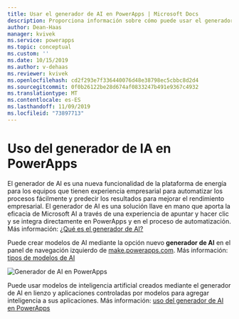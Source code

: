 ```yaml
---
title: Usar el generador de AI en PowerApps | Microsoft Docs
description: Proporciona información sobre cómo puede usar el generador de AI en PowerApps.
author: Dean-Haas
manager: kvivek
ms.service: powerapps
ms.topic: conceptual
ms.custom: ''
ms.date: 10/15/2019
ms.author: v-dehaas
ms.reviewer: kvivek
ms.openlocfilehash: cd2f293e7f336440076d48e38798ec5cbbc8d2d4
ms.sourcegitcommit: 0f0b26122be28d674af0833247b491e9367c4932
ms.translationtype: MT
ms.contentlocale: es-ES
ms.lasthandoff: 11/09/2019
ms.locfileid: "73897713"
---
```

# <a name="use-ai-builder-in-powerapps"></a>Uso del generador de IA en PowerApps

El generador de AI es una nueva funcionalidad de la plataforma de energía para los equipos que tienen experiencia empresarial para automatizar los procesos fácilmente y predecir los resultados para mejorar el rendimiento empresarial. El generador de AI es una solución llave en mano que aporta la eficacia de Microsoft AI a través de una experiencia de apuntar y hacer clic y se integra directamente en PowerApps y en el proceso de automatización. Más información: [¿Qué es el generador de AI?](/ai-builder/)

Puede crear modelos de AI mediante la opción nuevo **generador de AI** en el panel de navegación izquierdo de [make.powerapps.com](https://make.powerapps.com). Más información: [tipos de modelos de AI](/ai-builder/model-types)

![Generador de AI en PowerApps](media/ai-builder.png "Generador de AI en PowerApps")

Puede usar modelos de inteligencia artificial creados mediante el generador de AI en lienzo y aplicaciones controladas por modelos para agregar inteligencia a sus aplicaciones. Más información: [uso del generador de AI en PowerApps](/ai-builder/use-in-powerapps-overview)
